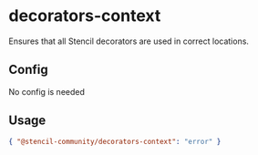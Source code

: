 # decorators-context

Ensures that all Stencil decorators are used in correct locations.

## Config

No config is needed

## Usage

```json
{ "@stencil-community/decorators-context": "error" }
```
